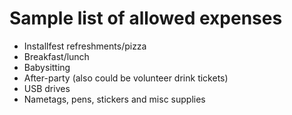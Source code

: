 # Sample list of allowed expenses

* Installfest refreshments/pizza
* Breakfast/lunch
* Babysitting
* After-party (also could be volunteer drink tickets)
* USB drives
* Nametags, pens, stickers and misc supplies
